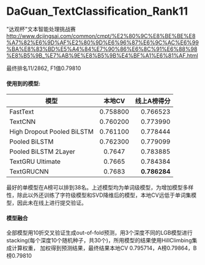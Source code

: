 # DaGuan_TextClassification_Rank11

"达观杯"文本智能处理挑战赛 
http://www.dcjingsai.com/common/cmpt/%E2%80%9C%E8%BE%BE%E8%A7%82%E6%9D%AF%E2%80%9D%E6%96%87%E6%9C%AC%E6%99%BA%E8%83%BD%E5%A4%84%E7%90%86%E6%8C%91%E6%88%98%E8%B5%9B_%E7%AB%9E%E8%B5%9B%E4%BF%A1%E6%81%AF.html

最终排名11/2862, F1值0.79810

#### 使用到的模型:

| 模型          | 本地CV         | 线上A榜得分   |
| ------------- |:-------------:| -----:|
| FastText      | 0.758800 | 0.766523 |
| TextCNN       | 0.760200 |   0.773990 |
| High Dropout Pooled BiLSTM | 0.761100      |    0.778444 |
|Pooled BiLSTM | 0.762300 | 0.779099 |
|Pooled BiLSTM 2Layer | 0.7647 | 0.783885 |
|TextGRU Ultimate | 0.7665 | 0.784384 |
|TextGRUCNN | 0.7683 | **0.786284**|

最好的单模型在A榜可以排到38名。上述模型均为单词级模型，为增加模型多样性，除此以外还训练了字符级模型和SVD降维后的模型，本地CV远低于单词集模型，因此未在线上进行提交验证。

#### 模型融合
全部模型用10折交叉验证生成out-of-fold预测，用3个深度不同的LGB模型进行stacking(每个深度10个随机种子，共30个)，所用模型的结果使用HillClimbing集成计算权重，
加权得到预测结果，最终结果本地CV 0.795714，A榜0.79864，B榜0.79810
